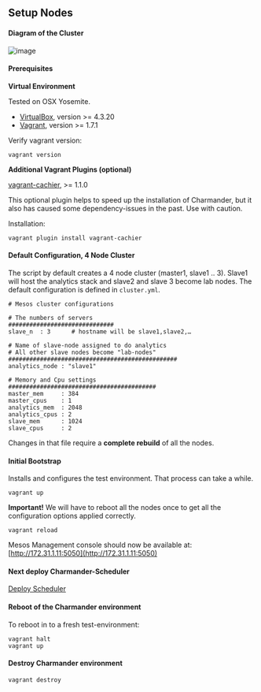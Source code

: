 Setup Nodes
-----------

#### Diagram of the Cluster

![image](https://github.com/att-innovate/charmander/blob/master/docs/assets/Nodes.png?raw=true)

#### Prerequisites

**Virtual Environment**

Tested on OSX Yosemite.

- [VirtualBox](https://www.virtualbox.org), version >= 4.3.20
- [Vagrant](http://www.vagrantup.com/downloads.html), version >= 1.7.1

Verify vagrant version:

    vagrant version

**Additional Vagrant Plugins (optional)**

[vagrant-cachier](https://github.com/fgrehm/vagrant-cachier), >= 1.1.0

This optional plugin helps to speed up the installation of Charmander, but it also has caused some dependency-issues in the past.
Use with caution.

Installation:

    vagrant plugin install vagrant-cachier


#### Default Configuration, 4 Node Cluster

The script by default creates a 4 node cluster (master1, slave1 .. 3). Slave1 will host the analytics stack and slave2 and slave 3
become lab nodes. The default configuration is defined in `cluster.yml`.

    # Mesos cluster configurations

    # The numbers of servers
    ##############################
    slave_n  : 3      # hostname will be slave1,slave2,…

    # Name of slave-node assigned to do analytics
    # All other slave nodes become "lab-nodes"
    ################################################
    analytics_node : "slave1"

    # Memory and Cpu settings
    ##########################################
    master_mem     : 384
    master_cpus    : 1
    analytics_mem  : 2048
    analytics_cpus : 2
    slave_mem      : 1024
    slave_cpus     : 2


Changes in that file require a **complete rebuild** of all the nodes.


#### Initial Bootstrap

Installs and configures the test environment. That process can take a while.

    vagrant up

**Important!** We will have to reboot all the nodes once to get all the configuration options applied correctly.

    vagrant reload

Mesos Management console should now be available at: [http://172.31.1.11:5050](http://172.31.1.11:5050)


#### Next deploy Charmander-Scheduler

[Deploy Scheduler](https://github.com/att-innovate/charmander/blob/master/docs/SETUPSCHEDULER.md)


#### Reboot of the Charmander environment

To reboot in to a fresh test-environment:

    vagrant halt
    vagrant up

#### Destroy Charmander environment

    vagrant destroy

